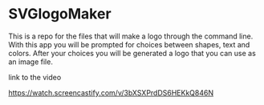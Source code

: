 # SVGlogoMaker
This is a repo for the files that will make a logo through the command line.
With this app you will be prompted for choices between shapes, text and colors. After your choices you will be generated a logo that you can use as an image file.

link to the video

https://watch.screencastify.com/v/3bXSXPrdDS6HEKkQ846N


